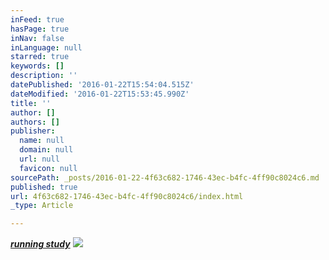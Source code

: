 ```yaml
---
inFeed: true
hasPage: true
inNav: false
inLanguage: null
starred: true
keywords: []
description: ''
datePublished: '2016-01-22T15:54:04.515Z'
dateModified: '2016-01-22T15:53:45.990Z'
title: ''
author: []
authors: []
publisher:
  name: null
  domain: null
  url: null
  favicon: null
sourcePath: _posts/2016-01-22-4f63c682-1746-43ec-b4fc-4ff90c8024c6.md
published: true
url: 4f63c682-1746-43ec-b4fc-4ff90c8024c6/index.html
_type: Article

---
```

**_[running study][0]_**
![](https://the-grid-user-content.s3-us-west-2.amazonaws.com/33e53531-cb27-4151-a2d9-70eea04412fe.gif)

[0]: null